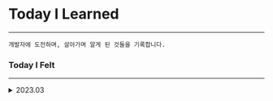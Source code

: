 # Today I Learned

---

`개발자에 도전하며, 살아가며 알게 된 것들을 기록합니다.`

### Today I Felt

---

<details>
<summary>2023.03</summary>
<ul>
<li><a scr='./TIF/2023-03-21.md'>3월 21일</a></li>

</ul>
</details>

